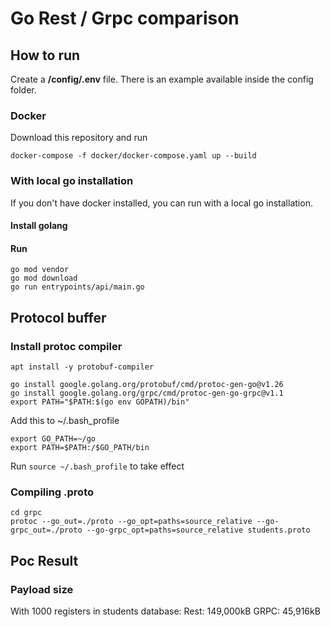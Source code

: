# Go Rest / Grpc comparison

## How to run
Create a **/config/.env** file. There is an example available inside the config folder.

### Docker
Download this repository and run
````shell
docker-compose -f docker/docker-compose.yaml up --build
````

### With local go installation
If you don't have docker installed, you can run with a local go installation.

#### Install golang

#### Run
````shell
go mod vendor
go mod download
go run entrypoints/api/main.go
````

## Protocol buffer
### Install protoc compiler
````shell
apt install -y protobuf-compiler

go install google.golang.org/protobuf/cmd/protoc-gen-go@v1.26
go install google.golang.org/grpc/cmd/protoc-gen-go-grpc@v1.1
export PATH="$PATH:$(go env GOPATH)/bin"
````
Add this to ~/.bash_profile
```
export GO_PATH=~/go
export PATH=$PATH:/$GO_PATH/bin
```

Run ``source ~/.bash_profile`` to take effect

### Compiling .proto
````shell
cd grpc
protoc --go_out=./proto --go_opt=paths=source_relative --go-grpc_out=./proto --go-grpc_opt=paths=source_relative students.proto 
````

## Poc Result
### Payload size
With 1000 registers in students database:
Rest: 149,000kB
GRPC:  45,916kB
